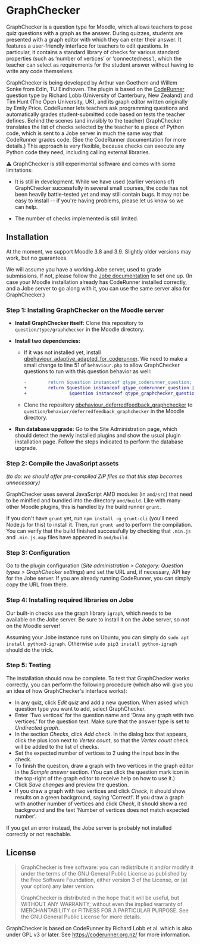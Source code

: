 # GraphChecker

GraphChecker is a question type for Moodle, which allows teachers to pose quiz questions with a graph as the answer. During quizzes, students are presented with a graph editor with which they can enter their answer. It features a user-friendly interface for teachers to edit questions. In particular, it contains a standard library of checks for various standard properties (such as ‘number of vertices’ or ‘connectedness’), which the teacher can select as requirements for the student answer without having to write any code themselves.

GraphChecker is being developed by Arthur van Goethem and Willem Sonke from EdIn, TU Eindhoven. The plugin is based on the [CodeRunner](https://github.com/trampgeek/moodle-qtype_coderunner/) question type by Richard Lobb (University of Canterbury, New Zealand) and Tim Hunt (The Open University, UK), and its graph editor written originally by Emily Price. CodeRunner lets teachers ask programming questions and automatically grades student-submitted code based on tests the teacher defines. Behind the scenes (and invisibly to the teacher) GraphChecker translates the list of checks selected by the teacher to a piece of Python code, which is sent to a Jobe server in much the same way that CodeRunner grades code. (See the CodeRunner documentation for more details.) This approach is very flexible, because checks can execute any Python code they need, including calling external libraries.

:warning: GraphChecker is still experimental software and comes with some limitations:

* It is still in development. While we have used (earlier versions of) GraphChecker successfully in several small courses, the code has not been heavily battle-tested yet and may still contain bugs. It may not be easy to install -- if you're having problems, please let us know so we can help.

* The number of checks implemented is still limited.


## Installation

At the moment, we support Moodle 3.8 and 3.9. Slightly older versions may work, but no guarantees.

We will assume you have a working Jobe server, used to grade submissions. If not, please follow the [Jobe documentation](https://github.com/trampgeek/jobe) to set one up. (In case your Moodle installation already has CodeRunner installed correctly, and a Jobe server to go along with it, you can use the same server also for GraphChecker.)


### Step 1: Installing GraphChecker on the Moodle server

* **Install GraphChecker itself:** Clone this repository to `question/type/graphchecker` in the Moodle directory.

* **Install two dependencies:**
    * If it was not installed yet, install [qbehaviour_adaptive_adapted_for_coderunner](https://github.com/trampgeek/moodle-qbehaviour_adaptive_adapted_for_coderunner). We need to make a small change to line 51 of `behaviour.php` to allow GraphChecker questions to run with this question behavior as well:

      ```diff
      -        return $question instanceof qtype_coderunner_question;
      +        return $question instanceof qtype_coderunner_question ||
      +                $question instanceof qtype_graphchecker_question;
      ```

    * Clone the repository [qbehaviour_deferredfeedback_graphchecker](https://github.com/graphchecker/moodle-qbehavior_deferredfeedback_graphchecker) to `question/behavior/deferredfeedback_graphchecker` in the Moodle directory.

* **Run database upgrade:** Go to the Site Administration page, which should detect the newly installed plugins and show the usual plugin installation page. Follow the steps indicated to perform the database upgrade.


### Step 2: Compile the JavaScript assets

_(to do: we should offer pre-compiled ZIP files so that this step becomes unnecessary)_

GraphChecker uses several JavaScript AMD modules (in `amd/src`) that need to be minified and bundled into the directory `amd/build`. Like with many other Moodle plugins, this is handled by the build runner `grunt`.

If you don't have `grunt` yet, run `npm install -g grunt-cli` (you'll need Node.js for this) to install it. Then, run `grunt amd` to perform the compilation. You can verify that the build finished successfully by checking that `.min.js` and `.min.js.map` files have appeared in `amd/build`.


### Step 3: Configuration

Go to the plugin configuration (*Site administration > Category: Question types > GraphChecker settings*) and set the URL and, if necessary, API key for the Jobe server. If you are already running CodeRunner, you can simply copy the URL from there.


### Step 4: Installing required libraries on Jobe

Our built-in checks use the graph library `igraph`, which needs to be available on the Jobe server. Be sure to install it on the Jobe server, so _not_ on the Moodle server!

Assuming your Jobe instance runs on Ubuntu, you can simply do `sudo apt install python3-igraph`. Otherwise `sudo pip3 install python-igraph` should do the trick.


### Step 5: Testing

The installation should now be complete. To test that GraphChecker works correctly, you can perform the following procedure (which also will give you an idea of how GraphChecker's interface works):

* In any quiz, click *Edit quiz* and add a new question. When asked which question type you want to add, select GraphChecker.
* Enter ‘Two vertices’ for the question name and ‘Draw any graph with two vertices.’ for the question text. Make sure that the answer type is set to *Undirected graph*.
* In the section *Checks*, click *Add check*. In the dialog box that appears, click the plus icon next to *Vertex count*, so that the *Vertex count* check will be added to the list of checks.
* Set the expected number of vertices to 2 using the input box in the check.
* To finish the question, draw a graph with two vertices in the graph editor in the *Sample answer* section. (You can click the question mark icon in the top-right of the graph editor to receive help on how to use it.)
* Click *Save changes* and preview the question.
* If you draw a graph with two vertices and click *Check*, it should show results on a green background, saying ‘Correct!’. If you draw a graph with another number of vertices and click *Check*, it should show a red background and the text ‘Number of vertices does not match expected number’.

If you get an error instead, the Jobe server is probably not installed correctly or not reachable.


## License

> GraphChecker is free software: you can redistribute it and/or modify it under the terms of the GNU General Public License as published by the Free Software Foundation, either version 3 of the License, or (at your option) any later version.
>
> GraphChecker is distributed in the hope that it will be useful, but WITHOUT ANY WARRANTY; without even the implied warranty of MERCHANTABILITY or FITNESS FOR A PARTICULAR PURPOSE.  See the GNU General Public License for more details.

GraphChecker is based on CodeRunner by Richard Lobb et al. which is also under GPL v3 or later. See https://coderunner.org.nz/ for more information.

